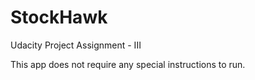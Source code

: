 # StockHawk
Udacity Project Assignment - III

This app does not require any special instructions to run.